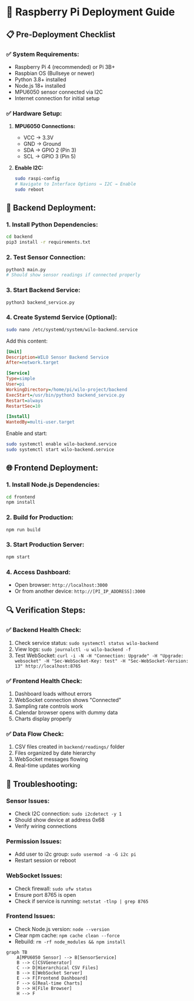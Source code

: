 # 🚀 Raspberry Pi Deployment Guide

## 📋 Pre-Deployment Checklist

### ✅ **System Requirements:**
- Raspberry Pi 4 (recommended) or Pi 3B+
- Raspbian OS (Bullseye or newer)
- Python 3.8+ installed
- Node.js 18+ installed
- MPU6050 sensor connected via I2C
- Internet connection for initial setup

### ✅ **Hardware Setup:**
1. **MPU6050 Connections:**
   - VCC → 3.3V
   - GND → Ground
   - SDA → GPIO 2 (Pin 3)
   - SCL → GPIO 3 (Pin 5)

2. **Enable I2C:**
   ```bash
   sudo raspi-config
   # Navigate to Interface Options → I2C → Enable
   sudo reboot
   ```

## 🔧 **Backend Deployment:**

### 1. **Install Python Dependencies:**
```bash
cd backend
pip3 install -r requirements.txt
```

### 2. **Test Sensor Connection:**
```bash
python3 main.py
# Should show sensor readings if connected properly
```

### 3. **Start Backend Service:**
```bash
python3 backend_service.py
```

### 4. **Create Systemd Service (Optional):**
```bash
sudo nano /etc/systemd/system/wilo-backend.service
```

Add this content:
```ini
[Unit]
Description=WILO Sensor Backend Service
After=network.target

[Service]
Type=simple
User=pi
WorkingDirectory=/home/pi/wilo-project/backend
ExecStart=/usr/bin/python3 backend_service.py
Restart=always
RestartSec=10

[Install]
WantedBy=multi-user.target
```

Enable and start:
```bash
sudo systemctl enable wilo-backend.service
sudo systemctl start wilo-backend.service
```

## 🌐 **Frontend Deployment:**

### 1. **Install Node.js Dependencies:**
```bash
cd frontend
npm install
```

### 2. **Build for Production:**
```bash
npm run build
```

### 3. **Start Production Server:**
```bash
npm start
```

### 4. **Access Dashboard:**
- Open browser: `http://localhost:3000`
- Or from another device: `http://[PI_IP_ADDRESS]:3000`

## 🔍 **Verification Steps:**

### ✅ **Backend Health Check:**
1. Check service status: `sudo systemctl status wilo-backend`
2. View logs: `sudo journalctl -u wilo-backend -f`
3. Test WebSocket: `curl -i -N -H "Connection: Upgrade" -H "Upgrade: websocket" -H "Sec-WebSocket-Key: test" -H "Sec-WebSocket-Version: 13" http://localhost:8765`

### ✅ **Frontend Health Check:**
1. Dashboard loads without errors
2. WebSocket connection shows "Connected"
3. Sampling rate controls work
4. Calendar browser opens with dummy data
5. Charts display properly

### ✅ **Data Flow Check:**
1. CSV files created in `backend/readings/` folder
2. Files organized by date hierarchy
3. WebSocket messages flowing
4. Real-time updates working

## 🚨 **Troubleshooting:**

### **Sensor Issues:**
- Check I2C connection: `sudo i2cdetect -y 1`
- Should show device at address 0x68
- Verify wiring connections

### **Permission Issues:**
- Add user to i2c group: `sudo usermod -a -G i2c pi`
- Restart session or reboot

### **WebSocket Issues:**
- Check firewall: `sudo ufw status`
- Ensure port 8765 is open
- Check if service is running: `netstat -tlnp | grep 8765`

### **Frontend Issues:**
- Check Node.js version: `node --version`
- Clear npm cache: `npm cache clean --force`
- Rebuild: `rm -rf node_modules && npm install`

```mermaid
graph TB
    A[MPU6050 Sensor] --> B[SensorService]
    B --> C[CSVGenerator]
    C --> D[Hierarchical CSV Files]
    B --> E[WebSocket Server]
    E --> F[Frontend Dashboard]
    F --> G[Real-time Charts]
    D --> H[File Browser]
    H --> F

```


